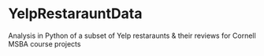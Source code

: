 # YelpRestarauntData
Analysis in Python of a subset of Yelp restaraunts &amp; their reviews for Cornell MSBA course projects
